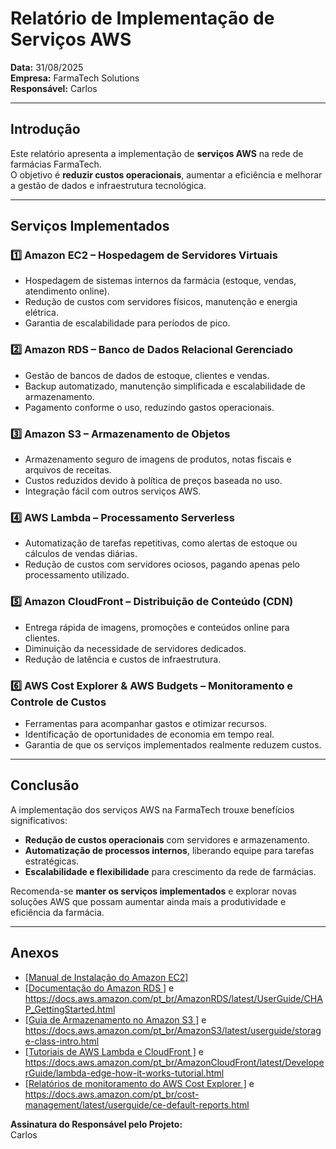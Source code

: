 # Relatório de Implementação de Serviços AWS

**Data:** 31/08/2025  
**Empresa:** FarmaTech Solutions  
**Responsável:** Carlos  

---

## Introdução
Este relatório apresenta a implementação de **serviços AWS** na rede de farmácias FarmaTech.  
O objetivo é **reduzir custos operacionais**, aumentar a eficiência e melhorar a gestão de dados e infraestrutura tecnológica.

---

## Serviços Implementados

### 1️⃣ Amazon EC2 – Hospedagem de Servidores Virtuais
- Hospedagem de sistemas internos da farmácia (estoque, vendas, atendimento online).  
- Redução de custos com servidores físicos, manutenção e energia elétrica.  
- Garantia de escalabilidade para períodos de pico.

### 2️⃣ Amazon RDS – Banco de Dados Relacional Gerenciado
- Gestão de bancos de dados de estoque, clientes e vendas.  
- Backup automatizado, manutenção simplificada e escalabilidade de armazenamento.  
- Pagamento conforme o uso, reduzindo gastos operacionais.

### 3️⃣ Amazon S3 – Armazenamento de Objetos
- Armazenamento seguro de imagens de produtos, notas fiscais e arquivos de receitas.  
- Custos reduzidos devido à política de preços baseada no uso.  
- Integração fácil com outros serviços AWS.

### 4️⃣ AWS Lambda – Processamento Serverless
- Automatização de tarefas repetitivas, como alertas de estoque ou cálculos de vendas diárias.  
- Redução de custos com servidores ociosos, pagando apenas pelo processamento utilizado.

### 5️⃣ Amazon CloudFront – Distribuição de Conteúdo (CDN)
- Entrega rápida de imagens, promoções e conteúdos online para clientes.  
- Diminuição da necessidade de servidores dedicados.  
- Redução de latência e custos de infraestrutura.

### 6️⃣ AWS Cost Explorer & AWS Budgets – Monitoramento e Controle de Custos
- Ferramentas para acompanhar gastos e otimizar recursos.  
- Identificação de oportunidades de economia em tempo real.  
- Garantia de que os serviços implementados realmente reduzem custos.

---

## Conclusão
A implementação dos serviços AWS na FarmaTech trouxe benefícios significativos:  
- **Redução de custos operacionais** com servidores e armazenamento.  
- **Automatização de processos internos**, liberando equipe para tarefas estratégicas.  
- **Escalabilidade e flexibilidade** para crescimento da rede de farmácias.

Recomenda-se **manter os serviços implementados** e explorar novas soluções AWS que possam aumentar ainda mais a produtividade e eficiência da farmácia.

---

## Anexos
- [[Manual de Instalação do Amazon EC2]](https://docs.aws.amazon.com/pt_br/AWSEC2/latest/UserGuide/EC2_GetStarted.html)
- [[Documentação do Amazon RDS  ]](https://docs.aws.amazon.com/pt_br/AmazonRDS/latest/UserGuide/Welcome.html) e https://docs.aws.amazon.com/pt_br/AmazonRDS/latest/UserGuide/CHAP_GettingStarted.html <br>
- [[Guia de Armazenamento no Amazon S3  ]](https://docs.aws.amazon.com/pt_br/AmazonS3/latest/userguide/GetStartedWithS3.html) e https://docs.aws.amazon.com/pt_br/AmazonS3/latest/userguide/storage-class-intro.html<br>
- [[Tutoriais de AWS Lambda e CloudFront  ]](https://docs.aws.amazon.com/pt_br/AmazonCloudFront/latest/DeveloperGuide/GettingStarted.html) e https://docs.aws.amazon.com/pt_br/AmazonCloudFront/latest/DeveloperGuide/lambda-edge-how-it-works-tutorial.html <br>
- [[Relatórios de monitoramento do AWS Cost Explorer ]](https://docs.aws.amazon.com/pt_br/cost-management/latest/userguide/ce-custom-reports.html) e https://docs.aws.amazon.com/pt_br/cost-management/latest/userguide/ce-default-reports.html <br>

**Assinatura do Responsável pelo Projeto:**  
Carlos
